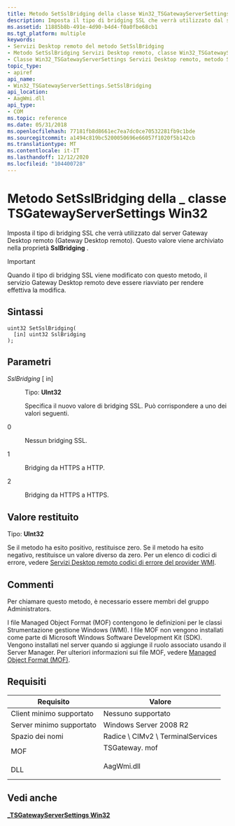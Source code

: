 ```yaml
---
title: Metodo SetSslBridging della classe Win32_TSGatewayServerSettings
description: Imposta il tipo di bridging SSL che verrà utilizzato dal server Gateway Desktop remoto (Gateway Desktop remoto).
ms.assetid: 11885b8b-491e-4d90-b4d4-f0a0fbe68cb1
ms.tgt_platform: multiple
keywords:
- Servizi Desktop remoto del metodo SetSslBridging
- Metodo SetSslBridging Servizi Desktop remoto, classe Win32_TSGatewayServerSettings
- Classe Win32_TSGatewayServerSettings Servizi Desktop remoto, metodo SetSslBridging
topic_type:
- apiref
api_name:
- Win32_TSGatewayServerSettings.SetSslBridging
api_location:
- AagWmi.dll
api_type:
- COM
ms.topic: reference
ms.date: 05/31/2018
ms.openlocfilehash: 77181fb8d8661ec7ea7dc0ce70532281fb9c1bde
ms.sourcegitcommit: a1494c819bc5200050696e66057f1020f5b142cb
ms.translationtype: MT
ms.contentlocale: it-IT
ms.lasthandoff: 12/12/2020
ms.locfileid: "104400728"
---
```

# <a name="setsslbridging-method-of-the-win32_tsgatewayserversettings-class"></a>Metodo SetSslBridging della \_ classe TSGatewayServerSettings Win32

Imposta il tipo di bridging SSL che verrà utilizzato dal server Gateway Desktop remoto (Gateway Desktop remoto). Questo valore viene archiviato nella proprietà **SslBridging** .

> [!IMPORTANT]
> Quando il tipo di bridging SSL viene modificato con questo metodo, il servizio Gateway Desktop remoto deve essere riavviato per rendere effettiva la modifica.

 

## <a name="syntax"></a>Sintassi


```mof
uint32 SetSslBridging(
  [in] uint32 SslBridging
);
```



## <a name="parameters"></a>Parametri

<dl> <dt>

*SslBridging* \[ in\]
</dt> <dd>

Tipo: **UInt32**

Specifica il nuovo valore di bridging SSL. Può corrispondere a uno dei valori seguenti.

<dt>

0
</dt> <dd>

Nessun bridging SSL.

</dd> <dt>

1
</dt> <dd>

Bridging da HTTPS a HTTP.

</dd> <dt>

2
</dt> <dd>

Bridging da HTTPS a HTTPS.

</dd> </dl> </dd> </dl>

## <a name="return-value"></a>Valore restituito

Tipo: **UInt32**

Se il metodo ha esito positivo, restituisce zero. Se il metodo ha esito negativo, restituisce un valore diverso da zero. Per un elenco di codici di errore, vedere [Servizi Desktop remoto codici di errore del provider WMI](terminal-services-wmi-provider-error-codes.md).

## <a name="remarks"></a>Commenti

Per chiamare questo metodo, è necessario essere membri del gruppo Administrators.

I file Managed Object Format (MOF) contengono le definizioni per le classi Strumentazione gestione Windows (WMI). I file MOF non vengono installati come parte di Microsoft Windows Software Development Kit (SDK). Vengono installati nel server quando si aggiunge il ruolo associato usando il Server Manager. Per ulteriori informazioni sui file MOF, vedere [Managed Object Format (MOF)](/windows/desktop/WmiSdk/managed-object-format--mof-).

## <a name="requirements"></a>Requisiti



| Requisito | Valore |
|-------------------------------------|------------------------------------------------------------------------------------------|
| Client minimo supportato<br/> | Nessuno supportato<br/>                                                                |
| Server minimo supportato<br/> | Windows Server 2008 R2<br/>                                                        |
| Spazio dei nomi<br/>                | Radice \\ CIMv2 \\ TerminalServices<br/>                                                 |
| MOF<br/>                      | <dl> <dt>TSGateway. mof</dt> </dl> |
| DLL<br/>                      | <dl> <dt>AagWmi.dll</dt> </dl>    |



## <a name="see-also"></a>Vedi anche

<dl> <dt>

[**\_TSGatewayServerSettings Win32**](win32-tsgatewayserversettings.md)
</dt> </dl>

 

